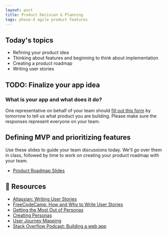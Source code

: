 ```yaml
---
layout: post
title: Product Decision & Planning
tags: phase-4 agile product features
---
```


## Today's topics

- Refining your product idea
- Thinking about features and beginning to think about implementation
- Creating a product roadmap
- Writing user stories

## TODO: Finalize your app idea

### What is your app and what does it do?

One representative on behalf of your team should [fill out this form](https://forms.gle/H6PhG5AHXW8kUPePA) by tomorrow to tell us what product you are building. Please make sure the responses represent everyone on your team.

## Defining MVP and prioritizing features

Use these slides to guide your team discussions today. We'll go over them in class, followed by time to work on creating your product roadmap with your team.

- [Product Roadmap Slides](https://drive.google.com/file/d/19g0YwyHjPiFr9WAsiboc0ZgTmzfEAVGc/view?usp=sharing)

## 🔖 Resources

- [Atlassian: Writing User Stories](https://www.atlassian.com/agile/project-management/user-stories)
- [FreeCodeCamp: How and Why to Write User Stories](https://www.freecodecamp.org/news/how-and-why-to-write-great-user-stories-f5a110668246/)
- [Getting the Most Out of Personas](http://www.uxforthemasses.com/personas/)
- [Creating Personas](https://www.uxbooth.com/articles/creating-personas/)
- [User Journey Mapping](https://uxplanet.org/a-beginners-guide-to-user-journey-mapping-bd914f4c517c)
- [Stack Overflow Podcast: Building a web app](https://stackoverflow.blog/2021/02/12/podcast-312-were-building-a-web-app-got-any-advice/)
